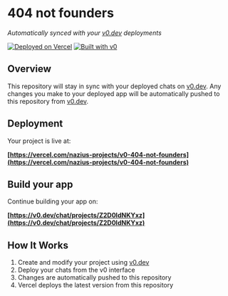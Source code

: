# 404 not founders

*Automatically synced with your [v0.dev](https://v0.dev) deployments*

[![Deployed on Vercel](https://img.shields.io/badge/Deployed%20on-Vercel-black?style=for-the-badge&logo=vercel)](https://vercel.com/nazius-projects/v0-404-not-founders)
[![Built with v0](https://img.shields.io/badge/Built%20with-v0.dev-black?style=for-the-badge)](https://v0.dev/chat/projects/Z2D0ldNKYxz)

## Overview

This repository will stay in sync with your deployed chats on [v0.dev](https://v0.dev).
Any changes you make to your deployed app will be automatically pushed to this repository from [v0.dev](https://v0.dev).

## Deployment

Your project is live at:

**[https://vercel.com/nazius-projects/v0-404-not-founders](https://vercel.com/nazius-projects/v0-404-not-founders)**

## Build your app

Continue building your app on:

**[https://v0.dev/chat/projects/Z2D0ldNKYxz](https://v0.dev/chat/projects/Z2D0ldNKYxz)**

## How It Works

1. Create and modify your project using [v0.dev](https://v0.dev)
2. Deploy your chats from the v0 interface
3. Changes are automatically pushed to this repository
4. Vercel deploys the latest version from this repository